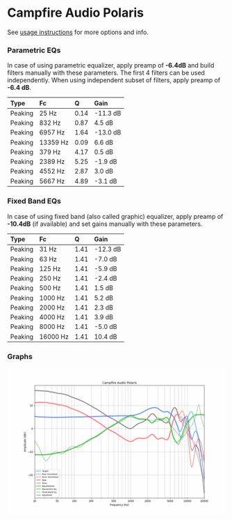 # Campfire Audio Polaris
See [usage instructions](https://github.com/jaakkopasanen/AutoEq#usage) for more options and info.

### Parametric EQs
In case of using parametric equalizer, apply preamp of **-6.4dB** and build filters manually
with these parameters. The first 4 filters can be used independently.
When using independent subset of filters, apply preamp of **-6.4 dB**.

| Type    | Fc       |    Q | Gain     |
|:--------|:---------|:-----|:---------|
| Peaking | 25 Hz    | 0.14 | -11.3 dB |
| Peaking | 832 Hz   | 0.87 | 4.5 dB   |
| Peaking | 6957 Hz  | 1.64 | -13.0 dB |
| Peaking | 13359 Hz | 0.09 | 6.6 dB   |
| Peaking | 379 Hz   | 4.17 | 0.5 dB   |
| Peaking | 2389 Hz  | 5.25 | -1.9 dB  |
| Peaking | 4552 Hz  | 2.87 | 3.0 dB   |
| Peaking | 5667 Hz  | 4.89 | -3.1 dB  |

### Fixed Band EQs
In case of using fixed band (also called graphic) equalizer, apply preamp of **-10.4dB**
(if available) and set gains manually with these parameters.

| Type    | Fc       |    Q | Gain     |
|:--------|:---------|:-----|:---------|
| Peaking | 31 Hz    | 1.41 | -12.3 dB |
| Peaking | 63 Hz    | 1.41 | -7.0 dB  |
| Peaking | 125 Hz   | 1.41 | -5.9 dB  |
| Peaking | 250 Hz   | 1.41 | -2.4 dB  |
| Peaking | 500 Hz   | 1.41 | 1.5 dB   |
| Peaking | 1000 Hz  | 1.41 | 5.2 dB   |
| Peaking | 2000 Hz  | 1.41 | 2.3 dB   |
| Peaking | 4000 Hz  | 1.41 | 3.9 dB   |
| Peaking | 8000 Hz  | 1.41 | -5.0 dB  |
| Peaking | 16000 Hz | 1.41 | 10.4 dB  |

### Graphs
![](./Campfire%20Audio%20Polaris.png)